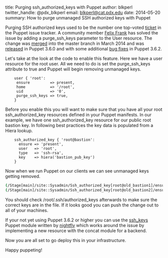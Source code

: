 title: Purging ssh_authorized_keys with Puppet
author: blkperl
twitter_handle: @pdx_blkperl
email: blkperl@cat.pdx.edu
date: 2014-05-20
summary: How to purge unmanaged SSH authorized keys with Puppet

Purging SSH authorized keys used to be the number one top-voted
[ticket][PUP-1174] in the Puppet issue tracker. A community member
[Felix Frank][ffrank] has solved the issue by adding a purge_ssh_keys parameter
to the User resource. The change was [merged][pull-2247] into the master branch in March
2014 and was [released][release-notes] in Puppet 3.6.0 and with some additional [bug fixes][bug-fixes] in
Puppet 3.6.2.

Let's take at the look at the code to enable this feature. Here we have a user
resource for the root user. All we need to do is set the purge_ssh_keys
attribute to true and Puppet will begin removing unmanaged keys.

```puppet
    user { 'root':
     ensure         => present,
     home           => '/root',
     uid            => '0',
     purge_ssh_keys => true,
    }
```

Before you enable this you will want to make sure that you have all your root
ssh_authorized_key resources defined in your Puppet manifests. In our example,
we have one ssh_authorized_key resource for our public root bastion key. In
following best practices the key data is populated from a Hiera lookup.

```puppet
    ssh_authorized_key { 'root@bastion':
      ensure => 'present',
      user   => 'root',
      type   => 'ssh-rsa',
      key    => hiera('bastion_pub_key')
    }
```

Now when we run Puppet on our clients we can see unmanaged keys getting removed.

```bash
(/Stage[main]/site::Sysadmin/Ssh_authorized_key[root@old_bastion1]/ensure) removed
(/Stage[main]/site::Sysadmin/Ssh_authorized_key[root@old_bastion2]/ensure) removed
```

You should check /root/.ssh/authorized_keys afterwards to make sure the
correct keys are in the file. If it looks good you can push the change 
out to all of your machines.

If your not yet using Puppet 3.6.2 or higher you can use the [ssh_keys][ssh_keys]
Puppet module written by [nightfly][nightfly] which works around the issue by implementing a new resource
with the concat module for a backend.

Now you are all set to go deploy this in your infrastructure. 

Happy puppeting!


[ssh_keys]: https://forge.puppetlabs.com/nightfly/ssh_keys
[PUP-1174]: https://tickets.puppetlabs.com/browse/PUP-1174
[ffrank]: https://github.com/ffrank
[pull-2247]: https://github.com/puppetlabs/puppet/pull/2247
[release-notes]: https://docs.puppetlabs.com/puppet/latest/reference/release_notes.html#feature-purging-unmanaged-ssh-authorized-keys
[bug-fixes]: https://docs.puppetlabs.com/puppet/latest/reference/release_notes.html#fixes-to-purgesshkeys
[nightfly]: https://github.com/nightfly19
